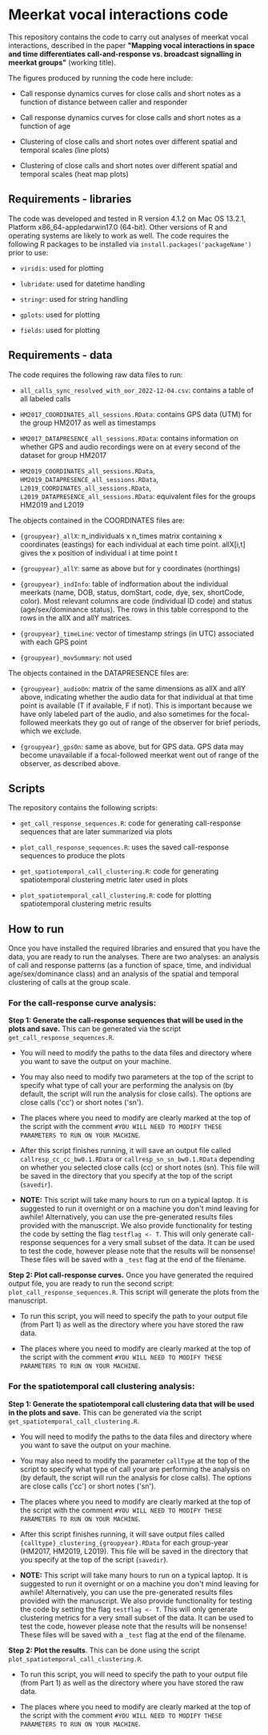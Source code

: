 # Meerkat vocal interactions code

This repository contains the code to carry out analyses of meerkat vocal interactions,
described in the paper **"Mapping vocal interactions in space and time differentiates call-and-response vs. broadcast signalling in meerkat groups"** (working title).

The figures produced by running the code here include:

* Call response dynamics curves for close calls and short notes as a function of distance between caller and responder

* Call response dynamics curves for close calls and short notes as a function of age

* Clustering of close calls and short notes over different spatial and temporal scales (line plots)

* Clustering of close calls and short notes over different spatial and temporal scales (heat map plots)

## Requirements - libraries

The code was developed and tested in R version 4.1.2 on Mac OS 13.2.1, Platform x86_64-appledarwin17.0 (64-bit). 
Other versions of R and operating systems are likely to work as well.
The code requires the following R packages to be installed via `install.packages('packageName')` prior to use:

* `viridis`: used for plotting

* `lubridate`: used for datetime handling

* `stringr`: used for string handling

* `gplots`: used for plotting

* `fields`: used for plotting



## Requirements - data

The code requires the following raw data files to run:

* `all_calls_sync_resolved_with_oor_2022-12-04.csv`: contains a table of all labeled calls

* `HM2017_COORDINATES_all_sessions.RData`: contains GPS data (UTM) for the group HM2017 as well as timestamps

* `HM2017_DATAPRESENCE_all_sessions.RData`: contains information on whether GPS and audio recordings were on at every second of the dataset for group HM2017

* `HM2019_COORDINATES_all_sessions.RData`, `HM2019_DATAPRESENCE_all_sessions.RData`, `L2019_COORDINATES_all_sessions.RData`, `L2019_DATAPRESENCE_all_sessions.RData`: equivalent files for the groups HM2019 and L2019

The objects contained in the COORDINATES files are:

* `{groupyear}_allX`: n_individuals x n_times matrix containing x coordinates (eastings) for each individual at each time point. allX[i,t] gives the x position of individual i at time point t

* `{groupyear}_allY`: same as  above but for y coordinates (northings)

* `{groupyear}_indInfo`: table of indformation about the individual meerkats (name, DOB, status, domStart, code, dye, sex, shortCode, color). Most relevant columns are code (individual ID code) and status (age/sex/dominance status). The rows in this table correspond to the rows in the allX and allY matrices.

* `{groupyear}_timeLine`: vector of timestamp strings (in UTC) associated with each GPS point

* `{groupyear}_movSummary`: not used

The objects contained in the DATAPRESENCE files are:

* `{groupyear}_audioOn`: matrix of the same dimensions as allX and allY above, indicating whether the audio data for that individual at that time point is available (T if available, F if not). This is important because we have only labeled part of the audio, and also sometimes for the focal-followed meerkats they go out of range of the observer for brief periods, which we exclude.

* `{groupyear}_gpsOn`: same as above, but for GPS data. GPS data may become unavailable if a focal-followed meerkat went out of range of the observer, as described above.


## Scripts

The repository contains the following scripts:

* `get_call_response_sequences.R`: code for generating call-response sequences that are later summarized via plots

* `plot_call_response_sequences.R`: uses the saved call-response sequences to produce the plots

* `get_spatiotemporal_call_clustering.R`: code for generating spatiotemporal clustering metric later used in plots

* `plot_spatiotemporal_call_clustering.R`: code for plotting spatiotemporal clustering metric results

## How to run

Once you have installed the required libraries and ensured that you have the data, you are ready to run the analyses.
There are two analyses: an analysis of call and response patterns (as a function of space, time, and individual age/sex/dominance class) and an analysis of the spatial and temporal clustering of calls at the group scale.

### For the call-response curve analysis:

**Step 1: Generate the call-response sequences that will be used in the plots and save.** This can be generated via the script `get_call_response_sequences.R`. 

* You will need to modify the paths to the data files and directory where you want to save the output on your machine. 

* You may also need to modify two parameters at the top of the script to specify what type of call your are performing the analysis on (by default, the script will run the analysis for close calls). The options are close calls ('cc') or short notes ('sn'). 

* The places where you need to modify are clearly marked at the top of the script with the comment `#YOU WILL NEED TO MODIFY THESE PARAMETERS TO RUN ON YOUR MACHINE`. 

* After this script finishes running, it will save an output file called `callresp_cc_cc_bw0.1.RData` or `callresp_sn_sn_bw0.1.RData` depending on whether you selected close calls (cc) or short notes (sn). This file will be saved in the directory that you specify at the top of the script (`savedir`).

* **NOTE:** This script will take many hours to run on a typical laptop. It is suggested to run it overnight or on a machine you don't mind leaving for awhile! Alternatively, you can use the pre-generated results files provided with the manuscript. We also provide functionality for testing the code by setting the flag `testflag <- T`. This will only generate call-response sequences for a very small subset of the data. It can be used to test the code, however please note that the results will be nonsense! These files will be saved with a `_test` flag at the end of the filename.

**Step 2: Plot call-response curves.** Once you have generated the required output file, you are ready to run the second script: `plot_call_response_sequences.R`. This script will generate the plots from the manuscript. 

* To run this script, you will need to specify the path to your output file (from Part 1) as well as the directory where you have stored the raw data. 

* The places where you need to modify are clearly marked at the top of the script with the comment `#YOU WILL NEED TO MODIFY THESE PARAMETERS TO RUN ON YOUR MACHINE`. 

### For the spatiotemporal call clustering analysis:

**Step 1: Generate the spatiotemporal call clustering data that will be used in the plots and save.** This can be generated via the script `get_spatiotemporal_call_clustering.R`. 

* You will need to modify the paths to the data files and directory where you want to save the output on your machine. 

* You may also need to modify the parameter `callType` at the top of the script to specify what type of call your are performing the analysis on (by default, the script will run the analysis for close calls). The options are close calls ('cc') or short notes ('sn'). 

* The places where you need to modify are clearly marked at the top of the script with the comment `#YOU WILL NEED TO MODIFY THESE PARAMETERS TO RUN ON YOUR MACHINE`.

* After this script finishes running, it will save output files called `{calltype}_clustering_{groupyear}.RData` for each group-year (HM2017, HM2019, L2019). This file will be saved in the directory that you specify at the top of the script (`savedir`).

* **NOTE:** This script will take many hours to run on a typical laptop. It is suggested to run it overnight or on a machine you don't mind leaving for awhile! Alternatively, you can use the pre-generated results files provided with the manuscript. We also provide functionality for testing the code by setting the flag `testflag <- T`. This will only generate clustering metrics for a very small subset of the data. It can be used to test the code, however please note that the results will be nonsense! These files will be saved with a `_test` flag at the end of the filename.

**Step 2: Plot the results**. This can be done using the script `plot_spatiotemporal_call_clustering.R`. 

* To run this script, you will need to specify the path to your output file (from Part 1) as well as the directory where you have stored the raw data. 

* The places where you need to modify are clearly marked at the top of the script with the comment `#YOU WILL NEED TO MODIFY THESE PARAMETERS TO RUN ON YOUR MACHINE`. 

